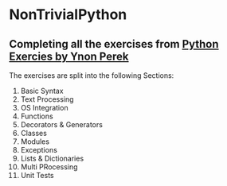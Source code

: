 # NonTrivialPython
## Completing all the exercises from [Python Exercies by Ynon Perek](https://www.ynonperek.com/2017/09/21/python-exercises/?utm_source=mybridge&amp;utm_medium=blog&amp;utm_campaign=read_more)


The exercises are split into the following Sections:
01. Basic Syntax
02. Text Processing
03. OS Integration
04. Functions
05. Decorators & Generators
06. Classes
07. Modules
08. Exceptions
09. Lists & Dictionaries
10. Multi PRocessing
11. Unit Tests
